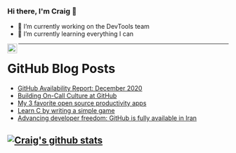 ### Hi there, I'm Craig 👋

<!--
**CraigTeelFugro/CraigTeelFugro** is a ✨ _special_ ✨ repository because its `README.md` (this file) appears on your GitHub profile.

Here are some ideas to get you started:
-->

- 🔭 I’m currently working on the DevTools team
- 🌱 I’m currently learning everything I can

[<img align="left" alt="Craig Teel | LinkedIn" width="22px" src="https://cdn.jsdelivr.net/npm/simple-icons@v3/icons/linkedin.svg" />][linkedin]

---

# GitHub Blog Posts

<!-- BLOG-POST-LIST:START -->
- [GitHub Availability Report: December 2020](https://github.blog/2021-01-06-github-availability-report-december-2020/)
- [Building On-Call Culture at GitHub](https://github.blog/2021-01-06-building-on-call-culture-at-github/)
- [My 3 favorite open source productivity apps](https://opensource.com/article/21/1/open-source-productivity-apps)
- [Learn C by writing a simple game](https://opensource.com/article/21/1/learn-c)
- [Advancing developer freedom: GitHub is fully available in Iran](https://github.blog/2021-01-05-advancing-developer-freedom-github-is-fully-available-in-iran/)
<!-- BLOG-POST-LIST:END -->

## [![Craig's github stats](https://github-readme-stats.vercel.app/api?username=craigteelfugro)](https://github.com/anuraghazra/github-readme-stats)


[linkedin]: https://linkedin.com/in/craig-teel-b8786771
